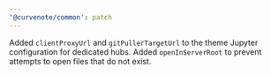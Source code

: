 ```yaml
---
'@curvenote/common': patch
---
```


Added `clientProxyUrl` and `gitPullerTargetUrl` to the theme Jupyter configuration for dedicated hubs.
Added `openInServerRoot` to prevent attempts to open files that do not exist.
